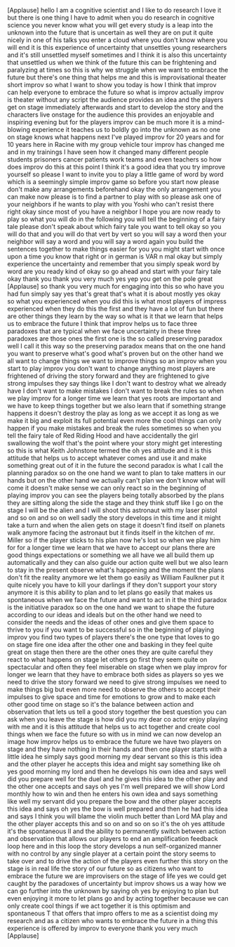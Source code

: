 
[Applause]
hello I am a cognitive scientist and I
like to do research I love it but there
is one thing I have to admit when you do
research in cognitive science you never
know what you will get every study is a
leap into the unknown into the future
that is uncertain as well they are on
put it quite nicely in one of his talks
you enter a cloud where you don&#39;t know
where you will end it is this experience
of uncertainty that unsettles young
researchers and it&#39;s still unsettled
myself sometimes and I think it is also
this uncertainty that unsettled us when
we think of the future this can be
frightening and paralyzing at times so
this is why we struggle when we want to
embrace the future but there&#39;s one thing
that helps me and this is
improvisational theater short improv so
what I want to show you today is how I
think that improv can help everyone to
embrace the future so what is improv
actually improv is theater without any
script the audience provides an idea and
the players get on stage immediately
afterwards and start to develop the
story and the characters live onstage
for the audience
this provides an enjoyable and inspiring
evening but for the players improv can
be much more it is a mind-blowing
experience it teaches us to boldly go
into the unknown as no one on stage
knows what happens next
I&#39;ve played improv for 20 years and for
10 years here in Racine with my group
vehicle tour improv has changed me and
in my trainings I have seen how it
changed many different people students
prisoners cancer patients work teams
and even teachers so how does improv do
this at this point I think it&#39;s a good
idea that you try improve yourself so
please I want to invite you to play a
little game of word by word which is a
seemingly simple improv game so before
you start now please don&#39;t make any
arrangements beforehand okay
the only arrangement you can make now
please is to find a partner to play with
so please ask one of your neighbors if
he wants to play with you Yoshi who
can&#39;t resist there right okay since most
of you have a neighbor I hope you are
now ready to play so what you will do in
the following you will tell the
beginning of a fairy tale please don&#39;t
speak about which fairy tale you want to
tell okay so you will do that and you
will do that vert by vert so you will
say a word then your neighbor will say a
word and you will say a word again you
build the sentences together to make
things easier for you you might start
with once upon a time you know that
right or in german is VAR n mal okay but
simply experience the uncertainty and
remember that you simply speak word by
word are you ready
kind of okay so go ahead and start with
your fairy tale
okay thank you
thank you very much
yes yep you get on the pole great
[Applause]
so thank you very much for engaging into
this so who have you had fun simply say
yes that&#39;s great that&#39;s what it is about
mostly yes okay so what you experienced
when you did this is what most players
of impress experienced when they do this
the first and they have a lot of fun but
there are other things they learn by the
way so what is it that we learn that
helps us to embrace the future I think
that improv helps us to face three
paradoxes that are typical when we face
uncertainty in these three paradoxes are
those ones the first one is the so
called preserving paradox well I call it
this way so the preserving paradox means
that on the one hand you want to
preserve what&#39;s good what&#39;s proven but
on the other hand we all want to change
things we want to improve things so an
improv when you start to play improv you
don&#39;t want to change anything most
players are frightened of driving the
story forward and they are frightened to
give strong impulses they say things
like I don&#39;t want to destroy what we
already have I don&#39;t want to make
mistakes I don&#39;t want to break the rules
so when we play improv for a longer time
we learn that yes roots are important
and we have to keep things together but
we also learn that if something strange
happens it doesn&#39;t destroy the play as
long as we accept it as long as we make
it big and exploit its full potential
even more the cool things can only
happen if you make mistakes and break
the rules sometimes so when you tell the
fairy tale of Red Riding Hood and have
accidentally the girl swallowing the
wolf that&#39;s the point where your story
might get interesting so this is what
Keith Johnstone termed the oh yes
attitude and it is this attitude that
helps us to accept whatever comes and
use it and make something great out of
it in the future
the second paradox is what I call the
planning paradox so on the one hand we
want to plan to take matters in our
hands but on the other hand we actually
can&#39;t plan we don&#39;t know what will come
it doesn&#39;t make sense we can only react
so in the beginning of playing improv
you can see the players being totally
absorbed by the plans they are sitting
along the side the stage and they think
stuff like I go on the stage I will be
the alien and I will shoot this
astronaut with my laser pistol and so on
and so on
well sadly the story develops in this
time and it might take a turn and when
the alien gets on stage it doesn&#39;t find
itself on planets walk anymore facing
the astronaut but it finds itself in the
kitchen of mr. Miller so if the player
sticks to his plan now he&#39;s lost so when
we play him for for a longer time we
learn that we have to accept our plans
there are good things expectations or
something we all have we all build them
up automatically and they can also guide
our action quite well but we also learn
to stay in the present observe what&#39;s
happening and the moment the plans don&#39;t
fit the reality anymore we let them go
easily as William Faulkner put it quite
nicely you have to kill your darlings if
they don&#39;t support your story anymore it
is this ability to plan and to let plans
go easily that makes us spontaneous when
we face the future and want to act in it
the third paradox is the initiative
paradox so on the one hand we want to
shape the future according to our ideas
and ideals but on the other hand we need
to consider the needs and the ideas of
other ones and give them space to thrive
to you if you want to be successful so
in the beginning of playing improv you
find two types of players there&#39;s the
one type that loves to go on stage fire
one idea after the other one and basking
in
they feel quite great on stage then
there are the other ones they are quite
careful they react to what happens on
stage let others go first they seem
quite on spectacular and often they feel
miserable on stage when we play improv
for longer we learn that they have to
embrace both sides as players so yes we
need to drive the story forward we need
to give strong impulses we need to make
things big but even more need to observe
the others to accept their impulses to
give space and time for emotions to grow
and to make each other good time on
stage so it&#39;s the balance between action
and observation that lets us tell a good
story together the best question you can
ask when you leave the stage is how did
you my dear co actor enjoy playing with
me and it is this attitude that helps us
to act together and create cool things
when we face the future so with us in
mind we can now develop an image how
improv helps us to embrace the future we
have two players on stage and they have
nothing in their hands and then one
player starts with a little idea he
simply says good morning my dear servant
so this is this idea and the other
player he accepts this idea and might
say something like oh yes good morning
my lord
and then he develops his own idea and
says well did you prepare well for the
duel and he gives this idea to the other
play and the other one accepts and says
oh yes I&#39;m well prepared we will show
Lord monthly how to win and then he
enters his own idea and says something
like well my servant did you prepare the
bow and the other player accepts this
idea and says oh yes the bow is well
prepared and then he had this idea and
says I think you will blame the violin
much better than Lord MA
play and the other player accepts this
and so on and so on so it&#39;s the oh yes
attitude it&#39;s the spontaneous II and the
ability to permanently switch between
action and observation that allows our
players to end an amplification feedback
loop here and in this loop the story
develops a nun self-organized manner
with no control by any single player at
a certain point the story seems to take
over and to drive the action of the
players even further this story on the
stage is in real life the story of our
future so as citizens who want to
embrace the future we are improvisers on
the stage of life yes we could get
caught by the paradoxes of uncertainty
but improv shows us a way how we can go
further into the unknown by saying oh
yes by enjoying to plan but even
enjoying it more to let plans go and by
acting together because we can only
create cool things if we act together
it is this optimism and spontaneous T
that offers that impro offers to me
as a scientist doing my research and as
a citizen who wants to embrace the
future in a thing
this experience is offered by improv to
everyone thank you very much
[Applause]
